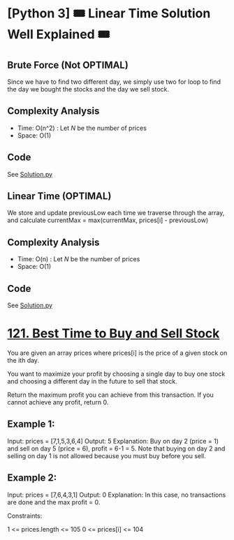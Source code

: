 
# [Python 3] 🎟️ Linear Time Solution Well Explained 🎟️

## Brute Force (Not OPTIMAL)
Since we have to find two different day, we simply use two for loop to find the day we bought the stocks and the day we sell stock.
## Complexity Analysis
* Time: O(n^2) : Let *N* be the number of prices
* Space: O(1)

## Code
See [Solution.py]()


## Linear Time (OPTIMAL)
We store and update previousLow each time we traverse through the array, and calculate currentMax = max(currentMax, prices[i] - previousLow)
## Complexity Analysis
* Time: O(n) : Let *N* be the number of prices
* Space: O(1)

## Code
See [Solution.py]()

# [121. Best Time to Buy and Sell Stock](https://leetcode.com/problems/best-time-to-buy-and-sell-stock/)

You are given an array prices where prices[i] is the price of a given stock on the ith day.

You want to maximize your profit by choosing a single day to buy one stock and choosing a different day in the future to sell that stock.

Return the maximum profit you can achieve from this transaction. If you cannot achieve any profit, return 0.

 

## Example 1:

Input: prices = [7,1,5,3,6,4]
Output: 5
Explanation: Buy on day 2 (price = 1) and sell on day 5 (price = 6), profit = 6-1 = 5.
Note that buying on day 2 and selling on day 1 is not allowed because you must buy before you sell.
## Example 2:

Input: prices = [7,6,4,3,1]
Output: 0
Explanation: In this case, no transactions are done and the max profit = 0.
 

Constraints:

1 <= prices.length <= 105
0 <= prices[i] <= 104
